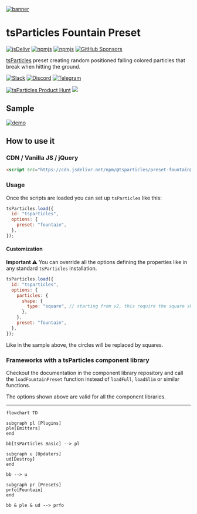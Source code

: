 [![banner](https://particles.js.org/images/banner3.png)](https://particles.js.org)

# tsParticles Fountain Preset

[![jsDelivr](https://data.jsdelivr.com/v1/package/npm/@tsparticles/preset-fountain/badge)](https://www.jsdelivr.com/package/npm/@tsparticles/preset-fountain) [![npmjs](https://badge.fury.io/js/@tsparticles/preset-fountain.svg)](https://www.npmjs.com/package/@tsparticles/preset-fountain) [![npmjs](https://img.shields.io/npm/dt/@tsparticles/preset-fountain)](https://www.npmjs.com/package/@tsparticles/preset-fountain) [![GitHub Sponsors](https://img.shields.io/github/sponsors/matteobruni)](https://github.com/sponsors/matteobruni)

[tsParticles](https://github.com/tsparticles/tsparticles) preset creating random positioned falling colored particles
that break when hitting the ground.

[![Slack](https://particles.js.org/images/slack.png)](https://join.slack.com/t/tsparticles/shared_invite/enQtOTcxNTQxNjQ4NzkxLWE2MTZhZWExMWRmOWI5MTMxNjczOGE1Yjk0MjViYjdkYTUzODM3OTc5MGQ5MjFlODc4MzE0N2Q1OWQxZDc1YzI) [![Discord](https://particles.js.org/images/discord.png)](https://discord.gg/hACwv45Hme) [![Telegram](https://particles.js.org/images/telegram.png)](https://t.me/tsparticles)

[![tsParticles Product Hunt](https://api.producthunt.com/widgets/embed-image/v1/featured.svg?post_id=186113&theme=light)](https://www.producthunt.com/posts/tsparticles?utm_source=badge-featured&utm_medium=badge&utm_souce=badge-tsparticles") <a href="https://www.buymeacoffee.com/matteobruni"><img src="https://img.buymeacoffee.com/button-api/?text=Buy me a beer&emoji=🍺&slug=matteobruni&button_colour=5F7FFF&font_colour=ffffff&font_family=Arial&outline_colour=000000&coffee_colour=FFDD00"></a>

## Sample

[![demo](https://raw.githubusercontent.com/tsparticles/tsparticles/main/presets/fountain/images/sample.png)](https://particles.js.org/samples/presets/fountain)

## How to use it

### CDN / Vanilla JS / jQuery

```html
<script src="https://cdn.jsdelivr.net/npm/@tsparticles/preset-fountain@3/tsparticles.preset.fountain.bundle.min.js"></script>
```

### Usage

Once the scripts are loaded you can set up `tsParticles` like this:

```javascript
tsParticles.load({
  id: "tsparticles",
  options: {
    preset: "fountain",
  },
});
```

#### Customization

**Important ⚠️**
You can override all the options defining the properties like in any standard `tsParticles` installation.

```javascript
tsParticles.load({
  id: "tsparticles",
  options: {
    particles: {
      shape: {
        type: "square", // starting from v2, this require the square shape script
      },
    },
    preset: "fountain",
  },
});
```

Like in the sample above, the circles will be replaced by squares.

### Frameworks with a tsParticles component library

Checkout the documentation in the component library repository and call the `loadFountainPreset` function instead of `loadFull`, `loadSlim` or similar functions.

The options shown above are valid for all the component libraries.

---

```mermaid
flowchart TD

subgraph pl [Plugins]
ple[Emitters]
end

bb[tsParticles Basic] --> pl

subgraph u [Updaters]
ud[Destroy]
end

bb --> u

subgraph pr [Presets]
prfo[Fountain]
end

bb & ple & ud --> prfo
```
